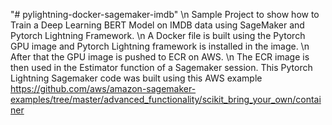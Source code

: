 "# pylightning-docker-sagemaker-imdb" \n
Sample Project to show how to Train a Deep Learning BERT Model on IMDB data using SageMaker and Pytorch Lightning Framework. \n
A Docker file is built using the Pytorch GPU image and Pytorch Lightning framework is installed in the image. \n
After that the GPU image is pushed to ECR on AWS. \n
The ECR image is then used in the Estimator function of a Sagemaker session.
This Pytorch Lightning Sagemaker code was built using this AWS example https://github.com/aws/amazon-sagemaker-examples/tree/master/advanced_functionality/scikit_bring_your_own/container
